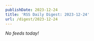 ```yaml
---
publishDate: 2023-12-24
title: 'RSS Daily Digest: 2023-12-24'
url: /digest/2023-12-24
---
```


_No feeds today!_
